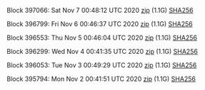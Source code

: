 Block 397066: Sat Nov  7 00:48:12 UTC 2020 [zip](https://dash-bootstrap.ams3.digitaloceanspaces.com/testnet/2020-11-07/bootstrap.dat.zip) (1.1G) [SHA256](https://dash-bootstrap.ams3.digitaloceanspaces.com/testnet/2020-11-07/sha256.txt)

Block 396799: Fri Nov  6 00:46:37 UTC 2020 [zip](https://dash-bootstrap.ams3.digitaloceanspaces.com/testnet/2020-11-06/bootstrap.dat.zip) (1.1G) [SHA256](https://dash-bootstrap.ams3.digitaloceanspaces.com/testnet/2020-11-06/sha256.txt)

Block 396553: Thu Nov  5 00:46:04 UTC 2020 [zip](https://dash-bootstrap.ams3.digitaloceanspaces.com/testnet/2020-11-05/bootstrap.dat.zip) (1.1G) [SHA256](https://dash-bootstrap.ams3.digitaloceanspaces.com/testnet/2020-11-05/sha256.txt)

Block 396299: Wed Nov  4 00:41:35 UTC 2020 [zip](https://dash-bootstrap.ams3.digitaloceanspaces.com/testnet/2020-11-04/bootstrap.dat.zip) (1.1G) [SHA256](https://dash-bootstrap.ams3.digitaloceanspaces.com/testnet/2020-11-04/sha256.txt)

Block 396053: Tue Nov  3 00:49:29 UTC 2020 [zip](https://dash-bootstrap.ams3.digitaloceanspaces.com/testnet/2020-11-03/bootstrap.dat.zip) (1.1G) [SHA256](https://dash-bootstrap.ams3.digitaloceanspaces.com/testnet/2020-11-03/sha256.txt)

Block 395794: Mon Nov  2 00:41:51 UTC 2020 [zip](https://dash-bootstrap.ams3.digitaloceanspaces.com/testnet/2020-11-02/bootstrap.dat.zip) (1.1G) [SHA256](https://dash-bootstrap.ams3.digitaloceanspaces.com/testnet/2020-11-02/sha256.txt)
